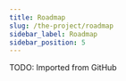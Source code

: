 ```yaml
---
title: Roadmap
slug: /the-project/roadmap
sidebar_label: Roadmap
sidebar_position: 5
---
```


TODO: Imported from GitHub